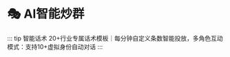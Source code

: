 # 🎭 AI智能炒群

::: tip
智能话术 20+行业专属话术模板｜<span class="highlight">每分钟自定义条数</span>智能投放，多角色互动模式：支持<span class="counter">10+虚拟身份</span>自动对话
:::